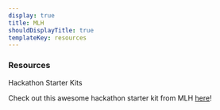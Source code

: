```yaml
---
display: true
title: MLH
shouldDisplayTitle: true
templateKey: resources
---
```


### Resources

Hackathon Starter Kits

Check out this awesome hackathon starter kit from MLH [here](https://hack.mlh.io/learn)!


